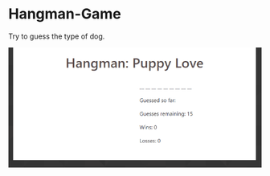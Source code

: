 # Hangman-Game


Try to guess the type of dog. 

![Hangman:Puppy Love](assets/images/game-play.gif "Hangman: Puppy Love")